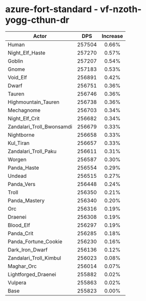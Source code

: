 # azure-fort-standard - vf-nzoth-yogg-cthun-dr
| Actor | DPS | Increase |
|---|:---:|:---:|
|Human|257504|0.66%|
|Night_Elf_Haste|257270|0.57%|
|Goblin|257207|0.54%|
|Gnome|257183|0.53%|
|Void_Elf|256891|0.42%|
|Dwarf|256751|0.36%|
|Tauren|256746|0.36%|
|Highmountain_Tauren|256738|0.36%|
|Mechagnome|256703|0.34%|
|Night_Elf_Crit|256682|0.34%|
|Zandalari_Troll_Bwonsamdi|256679|0.33%|
|Nightborne|256658|0.33%|
|Kul_Tiran|256657|0.33%|
|Zandalari_Troll_Paku|256611|0.31%|
|Worgen|256587|0.30%|
|Panda_Haste|256554|0.29%|
|Undead|256515|0.27%|
|Panda_Vers|256448|0.24%|
|Troll|256350|0.21%|
|Panda_Mastery|256340|0.20%|
|Orc|256316|0.19%|
|Draenei|256308|0.19%|
|Blood_Elf|256297|0.19%|
|Panda_Crit|256285|0.18%|
|Panda_Fortune_Cookie|256230|0.16%|
|Dark_Iron_Dwarf|256136|0.12%|
|Zandalari_Troll_Kimbul|256023|0.08%|
|Maghar_Orc|256014|0.07%|
|Lightforged_Draenei|255882|0.02%|
|Vulpera|255863|0.02%|
|Base|255823|0.00%|
